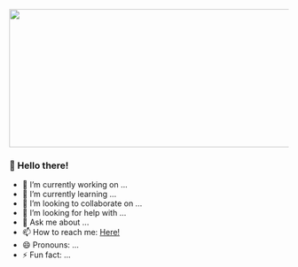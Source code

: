 <img src="https://github.com/ijoseff/blob/master/assets/img/portfolio/significant.png?raw=true" width="1000" height="250" />

### 👋 Hello there!

- 🔭 I’m currently working on ...
- 🌱 I’m currently learning ...
- 👯 I’m looking to collaborate on ...
- 🤔 I’m looking for help with ...
- 💬 Ask me about ...
- 📫 How to reach me: <a href="https://josefftan.github.io/projects/">Here!</a>
- 😄 Pronouns: ...
- ⚡ Fun fact: ...

